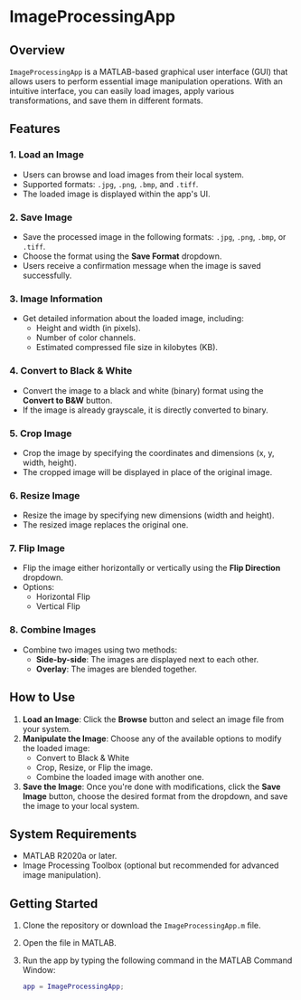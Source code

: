 # ImageProcessingApp

## Overview
`ImageProcessingApp` is a MATLAB-based graphical user interface (GUI) that allows users to perform essential image manipulation operations. With an intuitive interface, you can easily load images, apply various transformations, and save them in different formats.

## Features

### 1. Load an Image
- Users can browse and load images from their local system.
- Supported formats: `.jpg`, `.png`, `.bmp`, and `.tiff`.
- The loaded image is displayed within the app's UI.

### 2. Save Image
- Save the processed image in the following formats: `.jpg`, `.png`, `.bmp`, or `.tiff`.
- Choose the format using the **Save Format** dropdown.
- Users receive a confirmation message when the image is saved successfully.

### 3. Image Information
- Get detailed information about the loaded image, including:
  - Height and width (in pixels).
  - Number of color channels.
  - Estimated compressed file size in kilobytes (KB).

### 4. Convert to Black & White
- Convert the image to a black and white (binary) format using the **Convert to B&W** button.
- If the image is already grayscale, it is directly converted to binary.

### 5. Crop Image
- Crop the image by specifying the coordinates and dimensions (x, y, width, height).
- The cropped image will be displayed in place of the original image.

### 6. Resize Image
- Resize the image by specifying new dimensions (width and height).
- The resized image replaces the original one.

### 7. Flip Image
- Flip the image either horizontally or vertically using the **Flip Direction** dropdown.
- Options: 
  - Horizontal Flip
  - Vertical Flip

### 8. Combine Images
- Combine two images using two methods:
  - **Side-by-side**: The images are displayed next to each other.
  - **Overlay**: The images are blended together.
  
## How to Use

1. **Load an Image**: Click the **Browse** button and select an image file from your system.
2. **Manipulate the Image**: Choose any of the available options to modify the loaded image:
   - Convert to Black & White
   - Crop, Resize, or Flip the image.
   - Combine the loaded image with another one.
3. **Save the Image**: Once you're done with modifications, click the **Save Image** button, choose the desired format from the dropdown, and save the image to your local system.

## System Requirements
- MATLAB R2020a or later.
- Image Processing Toolbox (optional but recommended for advanced image manipulation).

## Getting Started

1. Clone the repository or download the `ImageProcessingApp.m` file.
2. Open the file in MATLAB.
3. Run the app by typing the following command in the MATLAB Command Window:

   ```matlab
   app = ImageProcessingApp;

